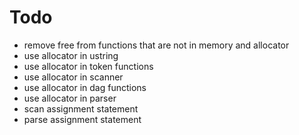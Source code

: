 # Todo
* remove free from functions that are not in memory and allocator
* use allocator in ustring
* use allocator in token functions
* use allocator in scanner
* use allocator in dag functions
* use allocator in parser
* scan assignment statement
* parse assignment statement